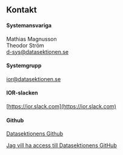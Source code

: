 ## Kontakt

#### Systemansvariga

Mathias Magnusson </br>
Theodor Ström </br>
[d-sys@datasektionen.se](mailto:d-sys@datasektionen.se)

#### Systemgrupp

[ior@datasektionen.se](mailto:ior@datasektionen.se)

#### IOR-slacken

[https://ior.slack.com](https://ior.slack.com)

#### Github

[Datasektionens Github](https://dsekt.se/github-link-website)</br>

[Jag vill ha access till Datasektionens GitHub](https://dsekt.se/github-access)
